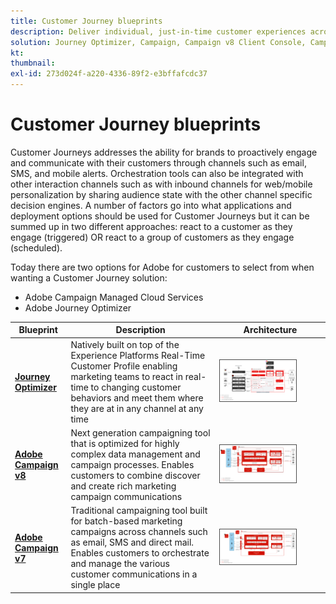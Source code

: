 ```yaml
---
title: Customer Journey blueprints
description: Deliver individual, just-in-time customer experiences across screens.
solution: Journey Optimizer, Campaign, Campaign v8 Client Console, Campaign v8 Web User Interface, Campaign Classic v7, Campaign Standard, Experience Platform
kt: 
thumbnail:
exl-id: 273d024f-a220-4336-89f2-e3bffafcdc37
---
```

# Customer Journey blueprints

Customer Journeys addresses the ability for brands to proactively engage and communicate with their customers through channels such as email, SMS, and mobile alerts. Orchestration tools can also be integrated with other interaction channels such as with inbound channels for web/mobile personalization by sharing audience state with the other channel specific decision engines. A number of factors go into what applications and deployment options should be used for Customer Journeys but it can be summed up in two different approaches:  react to a customer as they engage (triggered) OR react to a group of customers as they engage (scheduled).

Today there are two options for Adobe for customers to select from when wanting a Customer Journey solution:

<ul><li>Adobe Campaign Managed Cloud Services</li><li>Adobe Journey Optimizer</li></ul>

| Blueprint | Description | Architecture |
|---|---|---|
| **[Journey Optimizer](journey-optimizer.md)** | Natively built on top of the Experience Platforms Real-Time Customer Profile enabling marketing teams to react in real-time to changing customer behaviors and meet them where they are at in any channel at any time | <img src="assets/ajo-architecture.svg" alt="Reference architecture for Journey Optimizer Blueprint" style="width:75%; border:1px solid #4a4a4a" class="modal-image" /> |
| **[Adobe Campaign v8](campaign-v8.md)** | Next generation campaigning tool that is optimized for highly complex data management and campaign processes. Enables customers to combine discover and create rich marketing campaign communications | <img src="assets/campaign-v8-architecture.svg" alt="Reference architecture for Campaign v8 Blueprint" style="width:75%; border:1px solid #4a4a4a" class="modal-image" /> |
| **[Adobe Campaign v7](campaign-v7.md)** | Traditional campaigning tool built for batch-based marketing campaigns across channels such as email, SMS and direct mail. Enables customers to orchestrate and manage the various customer communications in a single place | <img src="assets/campaign-v7-architecture.svg" alt="Reference architecture for Campaign v7 Blueprint" style="width:75%; border:1px solid #4a4a4a" class="modal-image" /> |
